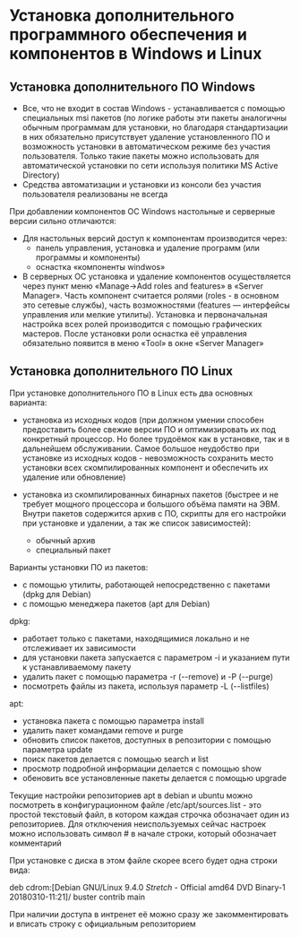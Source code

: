 # Установка дополнительного программного обеспечения и компонентов в Windows и Linux

## Установка дополнительного ПО Windows

- Все, что не входит в состав Windows - устанавливается с помощью специальных msi пакетов (по логике работы эти пакеты аналогичны обычным программам для установки, но благодаря стандартизации в них обязательно присутствует удаление установленного ПО и возможность установки в автоматическом режиме без участия пользователя. Только такие пакеты можно использовать для автоматической установки по сети используя политики MS Active Directory)
- Средства автоматизации и установки из консоли без участия пользователя реализованы не всегда

При добавлении компонентов ОС Windows настольные и серверные версии сильно отличаются:

- Для настольных версий доступ к компонентам производится через:
  - панель управления, установка и удаление программ (или программы и компоненты)
  - оснастка «компоненты windwos»
- В серверных ОС установка и удаление компонентов осуществляется через пункт меню «Manage→Add roles and features» в «Server Manager». Часть компонент считается ролями (roles - в основном это сетевые службы), часть возможностями (features — интерфейсы управления или мелкие утилиты). Установка и первоначальная настройка всех ролей производится с помощью графических мастеров. После установки роли оснастка её управления обязательно появится в меню «Tool» в окне «Server Manager»

## Установка дополнительного ПО Linux

При установке дополнительного ПО в Linux есть два основных варианта:

- установка из исходных кодов (при должном умении способен предоставить более свежие версии ПО и оптимизировать их под конкретный процессор. Но более трудоёмок как в установке, так и в дальнейшем обслуживании. Самое большое неудобство при установке из исходных кодов - невозможность сохранить место установки всех скомпилированных компонент и обеспечить их удаление или обновление)
- установка из скомпилированных бинарных пакетов (быстрее и не требует мощного процессора и большого объёма памяти на ЭВМ. Внутри пакетов содержится архив с ПО, скрипты для его настройки при установке и удалении, а так же список зависимостей):

  - обычный архив
  - специальный пакет

Варианты установки ПО из пакетов:

- с помощью утилиты, работающей непосредственно с пакетами (dpkg для Debian)
- с помощью менеджера пакетов (apt для Debian)

dpkg:

- работает только с пакетами, находящимися локально и не отслеживает их зависимости
- для установки пакета запускается с параметром -i и указанием пути к устанавливаемому пакету
- удалить пакет с помощью параметра -r (--remove) и -P (--purge)
- посмотреть файлы из пакета, используя параметр -L (--listfiles)

apt:

- установка пакета с помощью параметра install
- удалить пакет командами remove и purge
- обновить список пакетов, доступных в репозитории с помощью параметра update
- поиск пакетов делается с помощью search и list
- просмотр подробной информации делается с помощью show
- обеновить все установленные пакеты делается с помощью upgrade

Текущие настройки репозиториев apt в debian и ubuntu можно посмотреть в конфигурационном файле /etc/apt/sources.list - это простой текстовый файл, в котором каждая строчка обозначает один из репозиториев. Для отключения неиспользуемых сейчас настроек можно использовать символ # в начале строки, который обозначает комментарий

При установке с диска в этом файле скорее всего будет одна строки вида:

deb cdrom:[Debian GNU/Linux 9.4.0 _Stretch_ - Official amd64 DVD Binary-1 20180310-11:21]/ buster contrib main

При наличии доступа в интренет её можно сразу же закомментировать и вписать строку с официальным репозиторием
